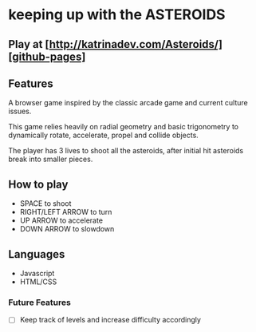 # keeping up with the ASTEROIDS

## Play at [http://katrinadev.com/Asteroids/][github-pages]
[github-pages]: http://katrinadev.com/Asteroids/


## Features

A browser game inspired by the classic arcade game and current culture issues.

This game relies heavily on radial geometry and basic trigonometry to dynamically rotate, accelerate, propel and collide objects.

The player has 3 lives to shoot all the asteroids, after initial hit asteroids
break into smaller pieces.

## How to play

- SPACE to shoot
- RIGHT/LEFT ARROW to turn
- UP ARROW to accelerate
- DOWN ARROW to slowdown

## Languages

- Javascript
- HTML/CSS



### Future Features
- [ ] Keep track of levels and increase difficulty accordingly
